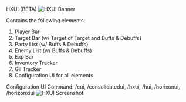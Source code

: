 HXUI (BETA)
![HXUI Banner](https://user-images.githubusercontent.com/7691562/212527265-4263d29d-e6d0-415b-b209-2f28f8188e33.png)

Contains the following elements:
1) Player Bar
2) Target Bar (w/ Target of Target and Buffs & Debuffs)
3) Party List (w/ Buffs & Debuffs)
4) Enemy List (w/ Buffs & Debuffs)
5) Exp Bar
6) Inventory Tracker
7) Gil Tracker
8) Configuration UI for all elements

Configuration UI Command: /cui, /consolidatedui, /hxui, /hui, /horixonui, /horizonxiui
![HXUI Screenshot](https://user-images.githubusercontent.com/7691562/212527266-cc67e8b4-0f03-4d4b-9903-226922fb0ca2.png)
